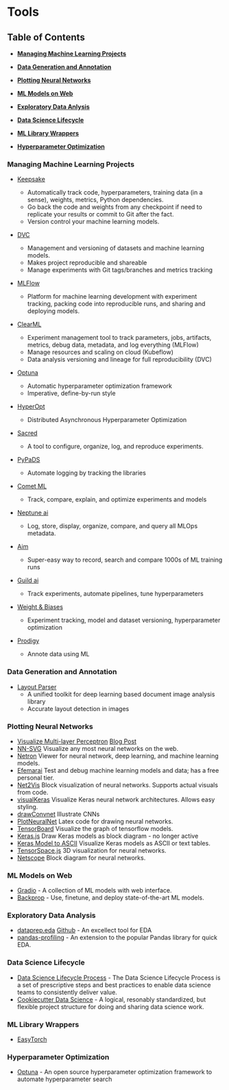 # Tools
## Table of Contents

* **[Managing Machine Learning Projects](#managing-machine-learning-projects)**

* **[Data Generation and Annotation](#data-generation-and-annotation)**

* **[Plotting Neural Networks](#plotting-neural-networks)**

* **[ML Models on Web](#ml-models-on-web)**

* **[Exploratory Data Anlysis](#exploratory-data-analysis)**

* **[Data Science Lifecycle](#data-science-lifecycle)**

* **[ML Library Wrappers](#ml-library-wrappers)**

* **[Hyperparameter Optimization](#hyperparameter-optimization)**

### Managing Machine Learning Projects
- [Keepsake](https://github.com/replicate/keepsake) 
   - Automatically track code, hyperparameters, training data (in a sense), weights, metrics, Python dependencies.
   - Go back the code and weights from any checkpoint if need to replicate your results or commit to Git after the fact.
   - Version control your machine learning models.

- [DVC](https://github.com/iterative/dvc)
   - Management and versioning of datasets and machine learning models. 
   - Makes project reproducible and shareable
   - Manage experiments with Git tags/branches and metrics tracking

- [MLFlow](https://github.com/mlflow/mlflow)
   - Platform for machine learning development with experiment tracking, packing code into reproducible runs, and sharing and deploying models.

- [ClearML](https://clear.ml/)
   - Experiment management tool to track parameters, jobs, artifacts, metrics, debug data, metadata, and log everything (MLFlow)
   - Manage resources and scaling on cloud (Kubeflow)
   - Data analysis versioning and lineage for full reproducibility (DVC)

- [Optuna](https://optuna.readthedocs.io/en/stable/index.html)
   - Automatic hyperparameter optimization framework
   - Imperative, define-by-run style

- [HyperOpt](https://hyperopt.github.io/hyperopt/)
   - Distributed Asynchronous Hyperparameter Optimization

- [Sacred](https://github.com/IDSIA/sacred)
   - A tool to configure, organize, log, and reproduce experiments.

- [PyPaDS](https://pypads.readthedocs.io/en/latest/)
   - Automate logging by tracking the libraries
 
- [Comet ML](https://www.comet.ml/site/)
   - Track, compare, explain, and optimize experiments and models

- [Neptune ai](https://neptune.ai/)
   - Log, store, display, organize, compare, and query all MLOps metadata.

- [Aim](https://github.com/aimhubio/aim)
   - Super-easy way to record, search and compare 1000s of ML training runs

- [Guild ai](https://guild.ai/)
   - Track experiments, automate pipelines, tune hyperparameters

- [Weight & Biases](https://wandb.ai/site)
   - Experiment tracking, model and dataset versioning, hyperparameter optimization

- [Prodigy](https://prodi.gy/)
   - Annote data using ML


### Data Generation and Annotation
- [Layout Parser](https://github.com/Layout-Parser/layout-parser)
   - A unified toolkit for deep learning based document image analysis library
   - Accurate layout detection in images


### Plotting Neural Networks
   - [Visualize Multi-layer Perceptron](https://github.com/jzliu-100/visualize-neural-network) [Blog Post](http://www.jzliu.net/blog/simple-python-library-visualize-neural-network/)
   - [NN-SVG](https://alexlenail.me/NN-SVG/LeNet.html) Visualize any most neural networks on the web.
   - [Netron](https://github.com/lutzroeder/netron) Viewer for neural network, deep learning, and machine learning models.
   - [Efemarai](https://efemarai.com/) Test and debug machine learning models and data; has a free personal tier.
   - [Net2Vis](https://github.com/viscom-ulm/Net2Vis) Block visualization of neural networks. Supports actual visuals from code. 
   - [visualKeras](https://github.com/paulgavrikov/visualkeras/) Visualize Keras neural network architectures. Allows easy styling.
   - [drawConvnet](https://github.com/gwding/draw_convnet) Illustrate CNNs
   - [PlotNeuralNet](https://github.com/HarisIqbal88/PlotNeuralNet) Latex code for drawing neural networks.
   - [TensorBoard](https://www.tensorflow.org/tensorboard/graphs) Visualize the graph of tensorflow models.
   - [Keras.js](https://transcranial.github.io/keras-js/#/inception-v3) Draw Keras models as block diagram - no longer active
   - [Keras Model to ASCII](https://github.com/stared/keras-sequential-ascii/) Visualize Keras models as ASCII or text tables.
   - [TensorSpace.js](https://tensorspace.org/html/docs/startIntro.html) 3D visualization for neural networks.
   - [Netscope](https://dgschwend.github.io/netscope/#/preset/squeezenet) Block diagram for neural networks.
  
### ML Models on Web
   - [Gradio](https://gradio.app/hub) - A collection of ML models with web interface.
   - [Backprop](https://github.com/backprop-ai/backprop) - Use, finetune, and deploy state-of-the-art ML models.


### Exploratory Data Analysis
   - [dataprep.eda](https://towardsdatascience.com/dataprep-eda-accelerate-your-eda-eb845a4088bc) [Github](https://github.com/sfu-db/dataprep) - An excellect tool for EDA
   - [pandas-profiling](https://github.com/pandas-profiling/pandas-profiling) - An extension to the popular Pandas library for quick EDA. 


### Data Science Lifecycle
  - [Data Science Lifecycle Process](https://github.com/dslp/dslp) - The Data Science Lifecycle Process is a set of prescriptive steps and best practices to enable data science teams to consistently deliver value.
  - [Cookiecutter Data Science](https://drivendata.github.io/cookiecutter-data-science/#cookiecutter-data-science) - A logical, resonably standardized, but flexible project structure for doing and sharing data science work.

### ML Library Wrappers
   - [EasyTorch](https://github.com/sraashis/easytorch)


### Hyperparameter Optimization
   - [Optuna](https://optuna.org/) - An open source hyperparameter optimization framework to automate hyperparameter search
















